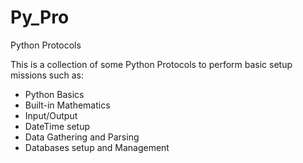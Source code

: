 # Py_Pro
Python Protocols

This is a collection of some Python Protocols to perform basic setup missions such as:
- Python Basics
- Built-in Mathematics
- Input/Output
- DateTime setup
- Data Gathering and Parsing
- Databases setup and Management
